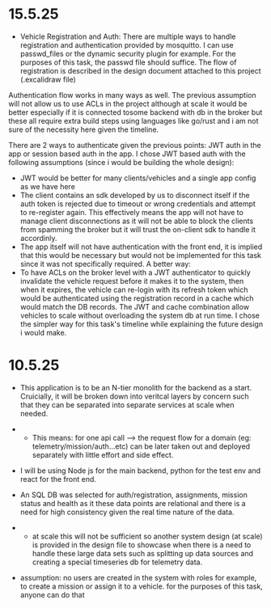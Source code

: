 
# 15.5.25
- Vehicle Registration and Auth:
There are  multiple ways to handle registration and authentication provided by mosquitto. I can use passwd_files or the dynamic security plugin for example. For the purposes of this task, the passwd file should suffice. The flow of registration is described in the design document attached to this project (.excalidraw file)

Authentication flow works in many ways as well. The previous assumption will not allow us to use ACLs in the project although at scale it would be better especially if it is connected tosome backend with db in the broker but these all require extra build steps using languages like go/rust and i am not sure of the necessity here given the timeline. 

There are 2 ways to authenticate given the previous points: JWT auth in the app or session based auth in the app. I chose JWT based auth with the following assumptions (since i would be building the whole design): 
- JWT would be better for many clients/vehicles and a single app config as we have here 
- The client contains an sdk developed by us to disconnect itself if the auth token is rejected due to timeout or wrong credentials and attempt to re-register again. This effectively means the app will not have to manage client disconnections as it will not be able to block the clients from spamming the broker but it will trust the on-client sdk to handle it accordinly.
- The app itself will not have authentication with the front end, it is implied that this would be necessary but would not be implemented for this task since it was not specifically required. 
A better way:
- To have ACLs on the broker level with a JWT authenticator to quickly invalidate the vehicle request before it makes it to the system, then when it expires, the vehicle can re-login with its refresh token which would be authenticated using the registration record in a cache which would match the DB records. The JWT and cache combination allow vehicles to scale without overloading the system db at run time. I chose the simpler way for this task's timeline while explaining the future design i would make.
# 10.5.25 
- This application is to be an N-tier monolith for the backend as a start. Cruicially, it will be broken down into veritcal layers by concern such that they can be separated into separate services at scale when needed.

- -  This means: for one api call --> the request flow for a domain (eg: telemetry/mission/auth...etc) can be later taken out and deployed separately with little effort and side effect.

- I will be using Node js for the main backend, python for the test env and react for the front end.

- An SQL DB was selected for auth/registration, assignments, mission status and health as it these data points are relational and there is a need for high consistency given the real time nature of the data.
- - at scale this will not be sufficient so another system design (at scale) is provided in the design file to showcase when there is a need to handle these large data sets such as splitting up data sources and creating a special timeseries db for telemetry data.

- assumption: no users are created in the system with roles for example, to create a mission or assign it to a vehicle. for the purposes of this task, anyone can do that